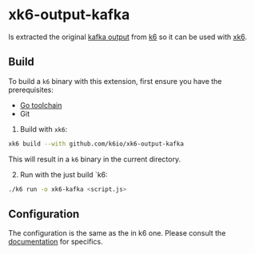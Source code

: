 # xk6-output-kafka
Is extracted the original [kafka output](https://k6.io/docs/results-visualization/apache-kafka) from [k6](https://github.com/loadimpact/k6) so it can be used with [xk6](https://github.com/k6io/xk6).

</div>

## Build

To build a `k6` binary with this extension, first ensure you have the prerequisites:

- [Go toolchain](https://go101.org/article/go-toolchain.html)
- Git

1. Build with `xk6`:

```bash
xk6 build --with github.com/k6io/xk6-output-kafka
```

This will result in a `k6` binary in the current directory.

2. Run with the just build `k6:

```bash
./k6 run -o xk6-kafka <script.js>
```

## Configuration

The configuration is the same as the in k6 one. Please consult the [documentation](https://k6.io/docs/results-visualization/apache-kafka) for specifics.
